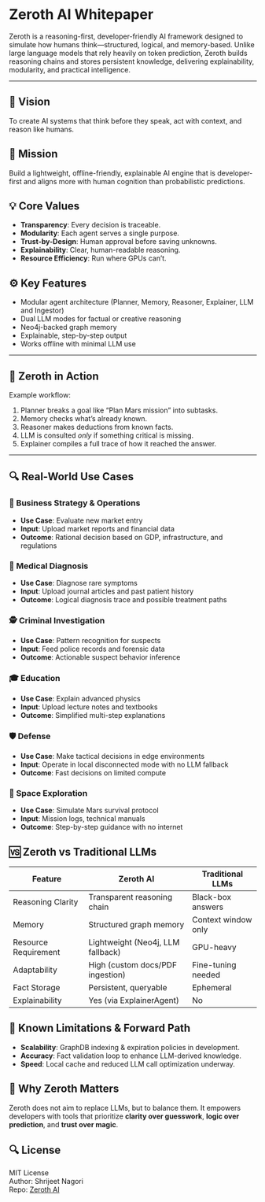 # Zeroth AI Whitepaper

Zeroth is a reasoning-first, developer-friendly AI framework designed to simulate how humans think—structured, logical, and memory-based. Unlike large language models that rely heavily on token prediction, Zeroth builds reasoning chains and stores persistent knowledge, delivering explainability, modularity, and practical intelligence.

---

## 🚀 Vision

To create AI systems that think before they speak, act with context, and reason like humans.

## 🎯 Mission

Build a lightweight, offline-friendly, explainable AI engine that is developer-first and aligns more with human cognition than probabilistic predictions.

## 💡 Core Values

- **Transparency**: Every decision is traceable.
- **Modularity**: Each agent serves a single purpose.
- **Trust-by-Design**: Human approval before saving unknowns.
- **Explainability**: Clear, human-readable reasoning.
- **Resource Efficiency**: Run where GPUs can’t.
## ⚙️ Key Features
- Modular agent architecture (Planner, Memory, Reasoner, Explainer, LLM and Ingestor)
- Dual LLM modes for factual or creative reasoning
- Neo4j-backed graph memory
- Explainable, step-by-step output
- Works offline with minimal LLM use

---

## 🧠 Zeroth in Action

Example workflow:
1. Planner breaks a goal like “Plan Mars mission” into subtasks.
2. Memory checks what’s already known.
3. Reasoner makes deductions from known facts.
4. LLM is consulted *only* if something critical is missing.
5. Explainer compiles a full trace of how it reached the answer.

---

## 🔍 Real-World Use Cases

### 🧠 Business Strategy & Operations
- **Use Case**: Evaluate new market entry
- **Input**: Upload market reports and financial data
- **Outcome**: Rational decision based on GDP, infrastructure, and regulations

### 🏥 Medical Diagnosis
- **Use Case**: Diagnose rare symptoms
- **Input**: Upload journal articles and past patient history
- **Outcome**: Logical diagnosis trace and possible treatment paths

### 🕵️ Criminal Investigation
- **Use Case**: Pattern recognition for suspects
- **Input**: Feed police records and forensic data
- **Outcome**: Actionable suspect behavior inference

### 🎓 Education
- **Use Case**: Explain advanced physics
- **Input**: Upload lecture notes and textbooks
- **Outcome**: Simplified multi-step explanations

### 🛡️ Defense
- **Use Case**: Make tactical decisions in edge environments
- **Input**: Operate in local disconnected mode with no LLM fallback
- **Outcome**: Fast decisions on limited compute

### 🚀 Space Exploration
- **Use Case**: Simulate Mars survival protocol
- **Input**: Mission logs, technical manuals
- **Outcome**: Step-by-step guidance with no internet

## 🆚 Zeroth vs Traditional LLMs

| Feature               | Zeroth AI                         | Traditional LLMs              |
|-----------------------|-----------------------------------|-------------------------------|
| Reasoning Clarity     | Transparent reasoning chain       | Black-box answers             |
| Memory                | Structured graph memory           | Context window only           |
| Resource Requirement  | Lightweight (Neo4j, LLM fallback) | GPU-heavy                     |
| Adaptability          | High (custom docs/PDF ingestion)  | Fine-tuning needed            |
| Fact Storage          | Persistent, queryable             | Ephemeral                     |
| Explainability        | Yes (via ExplainerAgent)          | No                            |

## 🚧 Known Limitations & Forward Path

- **Scalability**: GraphDB indexing & expiration policies in development.
- **Accuracy**: Fact validation loop to enhance LLM-derived knowledge.
- **Speed**: Local cache and reduced LLM call optimization underway.

## 🌟 Why Zeroth Matters

Zeroth does not aim to replace LLMs, but to balance them. It empowers developers with tools that prioritize **clarity over guesswork**, **logic over prediction**, and **trust over magic**.

## 🔍 License

MIT License  
Author: Shrijeet Nagori  
Repo: [Zeroth AI](https://github.com/snagori28/zeroth-ai-framework)
